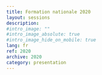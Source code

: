 ```yaml
---
title: Formation nationale 2020
layout: sessions
description:
#intro_image: ""
#intro_image_absolute: true
#intro_image_hide_on_mobile: true
lang: fr
ref: 2020
archive: 2020
category: presentation
---
```

